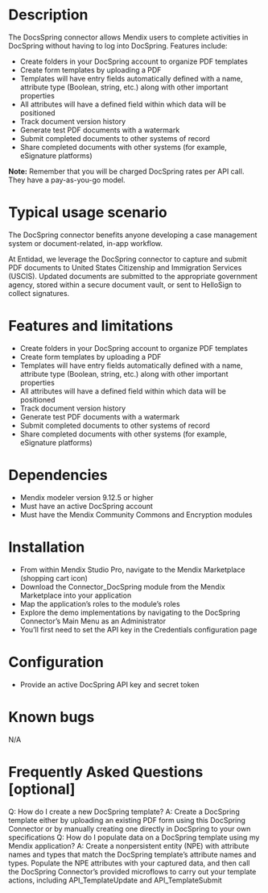 # Description
The DocsSpring connector allows Mendix users to complete activities in DocSpring without having to log into DocSpring. Features include:

* Create folders in your DocSpring account to organize PDF templates
* Create form templates by uploading a PDF
 * Templates will have entry fields automatically defined with a name, attribute type (Boolean, string, etc.) along with other important properties  
 * All attributes will have a defined field within which data will be positioned 
* Track document version history
* Generate test PDF documents with a watermark
* Submit completed documents to other systems of record
* Share completed documents with other systems (for example, eSignature platforms)

**Note:** Remember that you will be charged DocSpring rates per API call. They have a pay-as-you-go model.

# Typical usage scenario

The DocSpring connector benefits anyone developing a case management system or document-related, in-app workflow.

At Entidad, we leverage the DocSpring connector to capture and submit PDF documents to United States Citizenship and Immigration Services (USCIS). Updated documents are submitted to the appropriate government agency, stored within a secure document vault, or sent to HelloSign to collect signatures.

# Features and limitations

* Create folders in your DocSpring account to organize PDF templates
* Create form templates by uploading a PDF
 * Templates will have entry fields automatically defined with a name, attribute type (Boolean, string, etc.) along with other important properties 
 * All attributes will have a defined field within which data will be positioned 
* Track document version history
* Generate test PDF documents with a watermark
* Submit completed documents to other systems of record
* Share completed documents with other systems (for example, eSignature platforms)

# Dependencies

* Mendix modeler version 9.12.5 or higher
* Must have an active DocSpring account
* Must have the Mendix Community Commons and Encryption modules

# Installation

* From within Mendix Studio Pro, navigate to the Mendix Marketplace (shopping cart icon)
* Download the Connector_DocSpring module from the Mendix Marketplace into your application
* Map the application’s roles to the module’s roles
* Explore the demo implementations by navigating to the DocSpring Connector’s Main Menu as an Administrator
* You’ll first need to set the API key in the Credentials configuration page

# Configuration

* Provide an active DocSpring API key and secret token

# Known bugs

N/A

# Frequently Asked Questions [optional]
Q: How do I create a new DocSpring template?
A: Create a DocSpring template either by uploading an existing PDF form using this DocSpring Connector or by manually creating one directly in DocSpring to your own specifications
Q: How do I populate data on a DocSpring template using my Mendix application?
A: Create a nonpersistent entity (NPE) with attribute names and types that match the DocSpring template’s attribute names and types. Populate the NPE attributes with your captured data, and then call the DocSpring Connector’s provided microflows to carry out your template actions, including API_TemplateUpdate and API_TemplateSubmit
